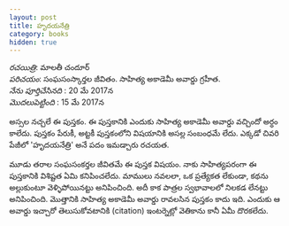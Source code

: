 ```yaml
---
layout: post
title: హృదయనేత్రి 
category: books
hidden: true
---
```


*రచయిత్రి*: మాలతీ చందూర్‌ <br/>
*పరిచయం*: సంఘసంస్కార్తల జీవితం. సాహిత్య అకాడెమీ అవార్డు గ్రహీత.  <br/>
*నేను పూర్తిచేసినది* : 20 మే 2017న <br/>
*మొదలుపెట్టింది* : 15 మే 2017న

అస్సల నచ్చలే ఈ పుస్తకం. ఈ పుస్తకానికి ఎందుకు సాహిత్య అకాడెమీ అవార్డు వచ్చిందో అర్ధం కాలేదు. పుస్తకం పేరుకీ, అట్టకీ పుస్తకంలోని విషయానికి అసల్ల సంబంధమే లేదు. ఎక్కడో చివరి పేజీలో 'హృదయనేత్రి' అనే పదం ఇమడ్చారు రచయత.

మూడు తరాల సంఘసంకర్తల జీవితమే ఈ పుస్తక విషయం. నాకు సాహిత్యపరంగా ఈ పుస్తకానికి విశిష్టత ఏమి కనిపించలేదు. మాములు నవలలా, ఒక ప్రత్యేకత లేకుండా, కథను అల్లుకుంటూ వెళ్ళిపోయినట్టు అనిపించింది. అదీ కాక పాత్రల స్వభావాలలో నిలకడ లేనట్టు అనిపించింది. మొత్తానికి సాహిత్య అకాడెమీ అవార్డు  రావలసిన పుస్తకం కాదు ఇది. ఎందుకు ఆ అవార్డు ఇచ్చారో తెలుసుకోవటానికి (citation) ఇంటర్నెట్లో వెతికాను కానీ ఏమీ దొరకలేదు.